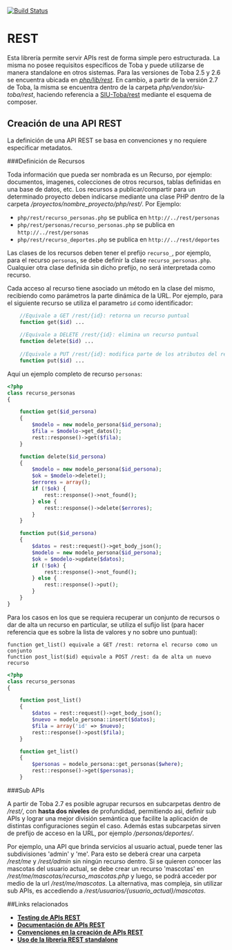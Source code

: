 
[![Build Status](https://travis-ci.org/SIU-Toba/rest.svg?branch=master)](https://travis-ci.org/SIU-Toba/rest)

# REST

Esta librería permite servir APIs rest de forma simple pero estructurada. La misma no posee requisitos específicos de Toba y puede utilizarse de manera standalone en otros sistemas. Para las versiones de Toba 2.5 y 2.6 se encuentra ubicada en [_php/lib/rest_](https://repositorio.siu.edu.ar/svn/toba/trunk_versiones/2.6/php/lib/rest). En cambio, a partir de la versión 2.7 de Toba, la misma se encuentra dentro de la carpeta _php/vendor/siu-toba/rest_, haciendo referencia a [SIU-Toba/rest](https://github.com/SIU-Toba/rest) mediante el esquema de composer.

## Creación de una API REST

La definición de una API REST se basa en convenciones y no requiere especificar metadatos.

###Definición de Recursos

Toda información que pueda ser nombrada es un Recurso, por ejemplo: documentos, imagenes, colecciones de otros recursos, tablas definidas en una base de datos, etc.
Los recursos a publicar/compartir para un determinado proyecto deben indicarse mediante una clase PHP dentro de la carpeta _/proyectos/nombre_proyecto/php/rest/_. Por Ejemplo:

* `php/rest/recurso_personas.php` se publica en  `http://../rest/personas`
* `php/rest/personas/recurso_personas.php` se publica en `http://../rest/personas`
* `php/rest/recurso_deportes.php` se publica en `http://../rest/deportes`

Las clases de los recursos deben tener el prefijo `recurso_`, por ejemplo, para el recurso `personas`, se debe definir la clase `recurso_personas.php`. Cualquier otra clase definida sin dicho prefijo, no será interpretada como recurso.

Cada acceso al recurso tiene asociado un método en la clase del mismo, recibiendo como parámetros la parte dinámica de la URL. Por ejemplo, para el siguiente recurso se utiliza el parametro `id` como identificador:
```  php
    //Equivale a GET /rest/{id}: retorna un recurso puntual
    function get($id) ...
    
    //Equivale a DELETE /rest/{id}: elimina un recurso puntual
    function delete($id) ...
    
    //Equivale a PUT /rest/{id}: modifica parte de los atributos del recuso 
    function put($id) ...    
```    

Aquí un ejemplo completo de recurso `personas`:

``` php
<?php
class recurso_personas
{

    function get($id_persona)
    {
        $modelo = new modelo_persona($id_persona);
        $fila = $modelo->get_datos();
        rest::response()->get($fila);        
    }

    function delete($id_persona)
    {
        $modelo = new modelo_persona($id_persona);
        $ok = $modelo->delete();
        $errores = array();
        if (!$ok) {
            rest::response()->not_found();
        } else {
            rest::response()->delete($errores);
        }
    }

    function put($id_persona)
    {
        $datos = rest::request()->get_body_json();
        $modelo = new modelo_persona($id_persona);
        $ok = $modelo->update($datos);
        if (!$ok) {
            rest::response()->not_found();
        } else {
            rest::response()->put();
        }
    }
}
```
Para los casos en los que se requiera recuperar un conjunto de recursos o dar de alta un recurso en particular, se utiliza el sufijo list (para hacer referencia que es sobre la lista de valores y no sobre uno puntual):

    function get_list() equivale a GET /rest: retorna el recurso como un conjunto
    function post_list($id) equivale a POST /rest: da de alta un nuevo recurso

``` php
<?php
class recurso_personas
{

    function post_list()
    {
        $datos = rest::request()->get_body_json();
        $nuevo = modelo_persona::insert($datos);
        $fila = array('id' => $nuevo);
        rest::response()->post($fila);
    }

    function get_list()
    {
        $personas = modelo_persona::get_personas($where);
        rest::response()->get($personas);
    }
```
###Sub APIs

A partir de Toba 2.7 es posible agrupar recursos en subcarpetas dentro de _/rest/_, con **hasta dos niveles** de profundidad, permitiendo asi, definir sub APIs y lograr una mejor división semántica que facilite la aplicación de distintas configuraciones según el caso. Además estas subcarpetas sirven de prefijo de acceso en la URL, por ejemplo _/personas/deportes/_. 

Por ejemplo, una API que brinda servicios al usuario actual, puede tener las subdivisiones 'admin' y 'me'. Para esto se deberá crear una carpeta _/rest/me_ y _/rest/admin_ sin ningún recurso dentro. Si se quieren conocer las mascotas del usuario actual, se debe crear un recurso 'mascotas' en _/rest/me/mascotas/recurso_mascotas.php_ y luego, se podrá acceder por medio de la url _/rest/me/mascotas_. La alternativa, mas compleja, sin utilizar sub APIs, es accediendo a _/rest/usuarios/{usuario_actual}/mascotas_.

##Links relacionados
* [**Testing de APIs REST**](https://github.com/SIU-Toba/rest/wiki/Testing)
* [**Documentación de APIs REST**](https://github.com/SIU-Toba/rest/wiki/Documentación)
* [**Convenciones en la creación de APIs REST**](https://github.com/SIU-Toba/rest/wiki/Convenciones)
* [**Uso de la libreria REST standalone**](https://github.com/SIU-Toba/rest/wiki/Uso-standalone)
